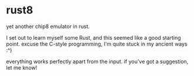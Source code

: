 ﻿# rust8

yet another chip8 emulator in rust.

I set out to learn myself some Rust, and this seemed like a good starting point. excuse the C-style programming, I'm quite stuck in my ancient ways :^)

everything works perfectly apart from the input. if you've got a suggestion, let me know!
